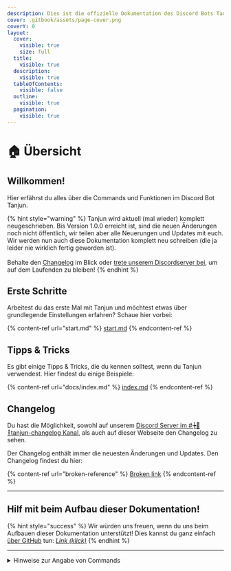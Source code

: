 ```yaml
---
description: Dies ist die offizielle Dokumentation des Discord Bots Tanjun.
cover: .gitbook/assets/page-cover.png
coverY: 0
layout:
  cover:
    visible: true
    size: full
  title:
    visible: true
  description:
    visible: true
  tableOfContents:
    visible: false
  outline:
    visible: true
  pagination:
    visible: true
---
```


# 🏠 Übersicht

## Willkommen! <a href="#a1" id="a1"></a>

Hier erfährst du alles über die Commands und Funktionen im Discord Bot Tanjun.

{% hint style="warning" %}
Tanjun wird aktuell (mal wieder) komplett neugeschrieben. Bis Version 1.0.0 erreicht ist, sind die neuen Änderungen noch nicht öffentlich, wir teilen aber alle Neuerungen und Updates mit euch.\
Wir werden nun auch diese Dokumentation komplett neu schreiben (die ja leider nie wirklich fertig geworden ist).\
\
Behalte den [Changelog](broken-reference) im Blick oder [trete unserem Discordserver bei](https://discord.arion2000.xyz), um auf dem Laufenden zu bleiben!
{% endhint %}

## Erste Schritte <a href="#a2" id="a2"></a>

Arbeitest du das erste Mal mit Tanjun und möchtest etwas über grundlegende Einstellungen erfahren? Schaue hier vorbei:

{% content-ref url="start.md" %}
[start.md](start.md)
{% endcontent-ref %}

## Tipps & Tricks <a href="#a3" id="a3"></a>

Es gibt einige Tipps & Tricks, die du kennen solltest, wenn du Tanjun verwendest. Hier findest du einige Beispiele:

{% content-ref url="docs/index.md" %}
[index.md](docs/index.md)
{% endcontent-ref %}

## Changelog <a href="#a4" id="a4"></a>

Du hast die Möglichkeit, sowohl auf unserem [Discord Server im #┾🦆┋tanjun-changelog Kanal](https://discord.com/channels/831161440705839124/1098902476708642816), als auch auf dieser Webseite den Changelog zu sehen.

Der Changelog enthält immer die neuesten Änderungen und Updates. Den Changelog findest du hier:

{% content-ref url="broken-reference" %}
[Broken link](broken-reference)
{% endcontent-ref %}

***

## Hilf mit beim Aufbau dieser Dokumentation! <a href="#a5" id="a5"></a>

{% hint style="success" %}
Wir würden uns freuen, wenn du uns beim Aufbauen dieser Dokumentation unterstützt! Dies kannst du ganz einfach [über GitHub](https://github.com/TanjunBot/Tanjun-Dokumentation) tun: [_Link (klick)_](https://github.com/TanjunBot/Tanjun-Dokumentation)
{% endhint %}

***

<details>

<summary>Hinweise zur Angabe von Commands</summary>

Wenn wir Commands angeben, dann sind oft Elemente enthalten, die du durch etwas ersetzen musst. Wir geben diese Fälle wie folgt an:

<pre><code><strong>/commandname &#x3C;Erforderliches Argument> [Optionales Argument]
</strong></code></pre>

Die `<`, `>`, `[` und `]` Zeichen weisen wie im Beispiel auf erforderliche und optionale Argumente hin, die du an dieser Stelle selbst einsetzen musst.

</details>
